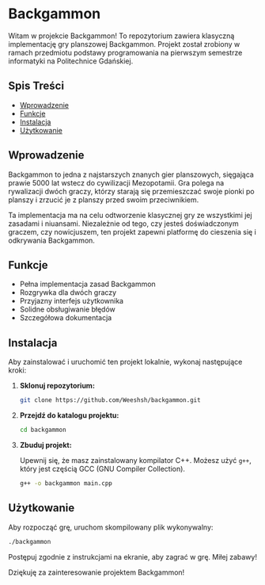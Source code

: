 # Backgammon

Witam w projekcie Backgammon! To repozytorium zawiera klasyczną implementację gry planszowej Backgammon. Projekt został zrobiony w ramach przedmiotu podstawy programowania na pierwszym semestrze informatyki na Politechnice Gdańskiej.

## Spis Treści

- [Wprowadzenie](#wprowadzenie)
- [Funkcje](#funkcje)
- [Instalacja](#instalacja)
- [Użytkowanie](#użytkowanie)

## Wprowadzenie

Backgammon to jedna z najstarszych znanych gier planszowych, sięgająca prawie 5000 lat wstecz do cywilizacji Mezopotamii. Gra polega na rywalizacji dwóch graczy, którzy starają się przemieszczać swoje pionki po planszy i zrzucić je z planszy przed swoim przeciwnikiem.

Ta implementacja ma na celu odtworzenie klasycznej gry ze wszystkimi jej zasadami i niuansami. Niezależnie od tego, czy jesteś doświadczonym graczem, czy nowicjuszem, ten projekt zapewni platformę do cieszenia się i odkrywania Backgammon.

## Funkcje

- Pełna implementacja zasad Backgammon
- Rozgrywka dla dwóch graczy
- Przyjazny interfejs użytkownika
- Solidne obsługiwanie błędów
- Szczegółowa dokumentacja

## Instalacja

Aby zainstalować i uruchomić ten projekt lokalnie, wykonaj następujące kroki:

1. **Sklonuj repozytorium:**

    ```bash
    git clone https://github.com/Weeshsh/backgammon.git
    ```

2. **Przejdź do katalogu projektu:**

    ```bash
    cd backgammon
    ```

3. **Zbuduj projekt:**

    Upewnij się, że masz zainstalowany kompilator C++. Możesz użyć `g++`, który jest częścią GCC (GNU Compiler Collection).

    ```bash
    g++ -o backgammon main.cpp
    ```

## Użytkowanie

Aby rozpocząć grę, uruchom skompilowany plik wykonywalny:

```bash
./backgammon
```

Postępuj zgodnie z instrukcjami na ekranie, aby zagrać w grę. Miłej zabawy!


Dziękuję za zainteresowanie projektem Backgammon!
